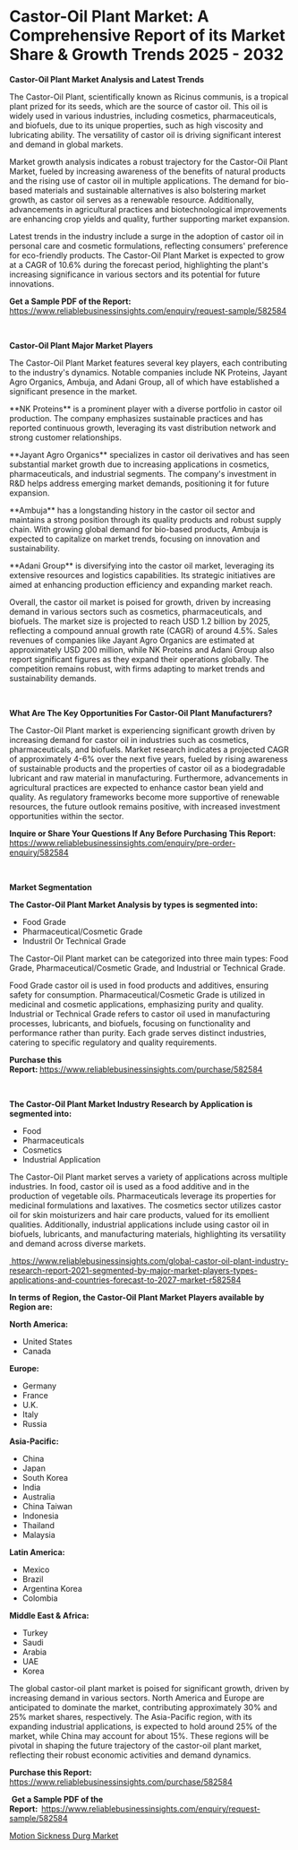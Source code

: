 <p><h1>Castor-Oil Plant Market: A Comprehensive Report of its Market Share & Growth Trends 2025 - 2032</h1></p><p><strong>Castor-Oil Plant Market Analysis and Latest Trends</strong></p>
<p><p>The Castor-Oil Plant, scientifically known as Ricinus communis, is a tropical plant prized for its seeds, which are the source of castor oil. This oil is widely used in various industries, including cosmetics, pharmaceuticals, and biofuels, due to its unique properties, such as high viscosity and lubricating ability. The versatility of castor oil is driving significant interest and demand in global markets.</p><p>Market growth analysis indicates a robust trajectory for the Castor-Oil Plant Market, fueled by increasing awareness of the benefits of natural products and the rising use of castor oil in multiple applications. The demand for bio-based materials and sustainable alternatives is also bolstering market growth, as castor oil serves as a renewable resource. Additionally, advancements in agricultural practices and biotechnological improvements are enhancing crop yields and quality, further supporting market expansion.</p><p>Latest trends in the industry include a surge in the adoption of castor oil in personal care and cosmetic formulations, reflecting consumers' preference for eco-friendly products. The Castor-Oil Plant Market is expected to grow at a CAGR of 10.6% during the forecast period, highlighting the plant's increasing significance in various sectors and its potential for future innovations.</p></p>
<p><strong>Get a Sample PDF of the Report:&nbsp;</strong> <a href="https://www.reliablebusinessinsights.com/enquiry/request-sample/582584?utm_campaign=2313&utm_medium=2&utm_source=Github&utm_content=ia&utm_term=23032025&utm_id=castor-oil-plant">https://www.reliablebusinessinsights.com/enquiry/request-sample/582584</a></p>
<p>&nbsp;</p>
<p><strong>Castor-Oil Plant Major Market Players</strong></p>
<p><p>The Castor-Oil Plant Market features several key players, each contributing to the industry's dynamics. Notable companies include NK Proteins, Jayant Agro Organics, Ambuja, and Adani Group, all of which have established a significant presence in the market.</p><p>**NK Proteins** is a prominent player with a diverse portfolio in castor oil production. The company emphasizes sustainable practices and has reported continuous growth, leveraging its vast distribution network and strong customer relationships. </p><p>**Jayant Agro Organics** specializes in castor oil derivatives and has seen substantial market growth due to increasing applications in cosmetics, pharmaceuticals, and industrial segments. The company's investment in R&D helps address emerging market demands, positioning it for future expansion.</p><p>**Ambuja** has a longstanding history in the castor oil sector and maintains a strong position through its quality products and robust supply chain. With growing global demand for bio-based products, Ambuja is expected to capitalize on market trends, focusing on innovation and sustainability.</p><p>**Adani Group** is diversifying into the castor oil market, leveraging its extensive resources and logistics capabilities. Its strategic initiatives are aimed at enhancing production efficiency and expanding market reach.</p><p>Overall, the castor oil market is poised for growth, driven by increasing demand in various sectors such as cosmetics, pharmaceuticals, and biofuels. The market size is projected to reach USD 1.2 billion by 2025, reflecting a compound annual growth rate (CAGR) of around 4.5%. Sales revenues of companies like Jayant Agro Organics are estimated at approximately USD 200 million, while NK Proteins and Adani Group also report significant figures as they expand their operations globally. The competition remains robust, with firms adapting to market trends and sustainability demands.</p></p>
<p>&nbsp;</p>
<p><strong>What Are The Key Opportunities For Castor-Oil Plant Manufacturers?</strong></p>
<p><p>The Castor-Oil Plant market is experiencing significant growth driven by increasing demand for castor oil in industries such as cosmetics, pharmaceuticals, and biofuels. Market research indicates a projected CAGR of approximately 4-6% over the next five years, fueled by rising awareness of sustainable products and the properties of castor oil as a biodegradable lubricant and raw material in manufacturing. Furthermore, advancements in agricultural practices are expected to enhance castor bean yield and quality. As regulatory frameworks become more supportive of renewable resources, the future outlook remains positive, with increased investment opportunities within the sector.</p></p>
<p><strong>Inquire or Share Your Questions If Any Before Purchasing This Report:</strong> <a href="https://www.reliablebusinessinsights.com/enquiry/pre-order-enquiry/582584?utm_campaign=2313&utm_medium=2&utm_source=Github&utm_content=ia&utm_term=23032025&utm_id=castor-oil-plant">https://www.reliablebusinessinsights.com/enquiry/pre-order-enquiry/582584</a></p>
<p>&nbsp;</p>
<p><strong>Market Segmentation</strong></p>
<p><strong>The Castor-Oil Plant Market Analysis by types is segmented into:</strong></p>
<p><ul><li>Food Grade</li><li>Pharmaceutical/Cosmetic Grade</li><li>Industril Or Technical Grade</li></ul></p>
<p><p>The Castor-Oil Plant market can be categorized into three main types: Food Grade, Pharmaceutical/Cosmetic Grade, and Industrial or Technical Grade. </p><p>Food Grade castor oil is used in food products and additives, ensuring safety for consumption. Pharmaceutical/Cosmetic Grade is utilized in medicinal and cosmetic applications, emphasizing purity and quality. Industrial or Technical Grade refers to castor oil used in manufacturing processes, lubricants, and biofuels, focusing on functionality and performance rather than purity. Each grade serves distinct industries, catering to specific regulatory and quality requirements.</p></p>
<p><strong>Purchase this Report:&nbsp;</strong><a href="https://www.reliablebusinessinsights.com/purchase/582584?utm_campaign=2313&utm_medium=2&utm_source=Github&utm_content=ia&utm_term=23032025&utm_id=castor-oil-plant">https://www.reliablebusinessinsights.com/purchase/582584</a></p>
<p>&nbsp;</p>
<p><strong>The Castor-Oil Plant Market Industry Research by Application is segmented into:</strong></p>
<p><ul><li>Food</li><li>Pharmaceuticals</li><li>Cosmetics</li><li>Industrial Application</li></ul></p>
<p><p>The Castor-Oil Plant market serves a variety of applications across multiple industries. In food, castor oil is used as a food additive and in the production of vegetable oils. Pharmaceuticals leverage its properties for medicinal formulations and laxatives. The cosmetics sector utilizes castor oil for skin moisturizers and hair care products, valued for its emollient qualities. Additionally, industrial applications include using castor oil in biofuels, lubricants, and manufacturing materials, highlighting its versatility and demand across diverse markets.</p></p>
<p><a href="https://www.reliablebusinessinsights.com/global-castor-oil-plant-industry-research-report-2021-segmented-by-major-market-players-types-applications-and-countries-forecast-to-2027-market-r582584?utm_campaign=2313&utm_medium=2&utm_source=Github&utm_content=ia&utm_term=23032025&utm_id=castor-oil-plant">&nbsp;https://www.reliablebusinessinsights.com/global-castor-oil-plant-industry-research-report-2021-segmented-by-major-market-players-types-applications-and-countries-forecast-to-2027-market-r582584</a></p>
<p><strong>In terms of Region, the Castor-Oil Plant Market Players available by Region are:</strong></p>
<p>
    <p> <strong> North America: </strong>
        <ul>
            <li>United States</li>
            <li>Canada</li>
        </ul>
        </p> 
    <p> <strong> Europe: </strong>
        <ul>
            <li>Germany</li>
            <li>France</li>
            <li>U.K.</li>
            <li>Italy</li>
            <li>Russia</li>
        </ul>
        </p> 
    <p> <strong> Asia-Pacific: </strong>
        <ul>
            <li>China</li>
            <li>Japan</li>
            <li>South Korea</li>
            <li>India</li>
            <li>Australia</li>
            <li>China Taiwan</li>
            <li>Indonesia</li>
            <li>Thailand</li>
            <li>Malaysia</li>
        </ul>
        </p> 
    <p> <strong> Latin America: </strong>
        <ul>
            <li>Mexico</li>
            <li>Brazil</li>
            <li>Argentina Korea</li>
            <li>Colombia</li>
        </ul>
        </p> 
    <p> <strong> Middle East & Africa: </strong>
        <ul>
            <li>Turkey</li>
            <li>Saudi</li>
            <li>Arabia</li>
            <li>UAE</li>
            <li>Korea</li>
        </ul>
    </p>
    </p>
<p><p>The global castor-oil plant market is poised for significant growth, driven by increasing demand in various sectors. North America and Europe are anticipated to dominate the market, contributing approximately 30% and 25% market shares, respectively. The Asia-Pacific region, with its expanding industrial applications, is expected to hold around 25% of the market, while China may account for about 15%. These regions will be pivotal in shaping the future trajectory of the castor-oil plant market, reflecting their robust economic activities and demand dynamics.</p></p>
<p><strong>Purchase this Report: </strong><a href="https://www.reliablebusinessinsights.com/purchase/582584?utm_campaign=2313&utm_medium=2&utm_source=Github&utm_content=ia&utm_term=23032025&utm_id=castor-oil-plant">https://www.reliablebusinessinsights.com/purchase/582584</a></p>
<p>&nbsp;<strong>Get a Sample PDF of the Report:&nbsp;&nbsp;</strong><a href="https://www.reliablebusinessinsights.com/enquiry/request-sample/582584?utm_campaign=2313&utm_medium=2&utm_source=Github&utm_content=ia&utm_term=23032025&utm_id=castor-oil-plant">https://www.reliablebusinessinsights.com/enquiry/request-sample/582584</a></p>
<p><strong></strong></p>
<p><p><a href="https://github.com/boitafbg/Market-Research-Report-List-1/blob/main/motion-sickness-durg-market.md?utm_campaign=2313&utm_medium=2&utm_source=Github&utm_content=ia&utm_term=23032025&utm_id=castor-oil-plant">Motion Sickness Durg Market</a></p></p>